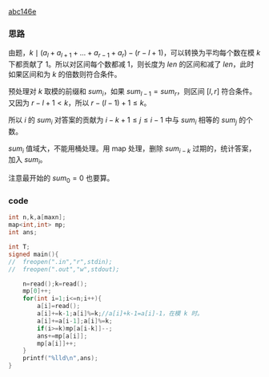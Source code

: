 [abc146e](https://www.luogu.com.cn/problem/AT_abc146_e)

### 思路

由题，$k\mid (a_l+a_{l+1}+...+a_{r-1}+a_r)-(r-l+1)$，可以转换为平均每个数在模 $k$ 下都贡献了 $1$。所以对区间每个数都减 $1$，则长度为 $len$ 的区间和减了 $len$，此时如果区间和为 $k$ 的倍数则符合条件。

预处理对 $k$ 取模的前缀和 $sum_i$，如果 $sum_{l-1}=sum_r$，则区间 $[l,r]$ 符合条件。又因为 $r-l+1<k$，所以 $r-(l-1)+1\leq k$。

所以 $i$ 的 $sum_i$ 对答案的贡献为 $i-k+1\leq j\leq i-1$ 中与 $sum_i$ 相等的 $sum_j$ 的个数。

$sum_i$ 值域大，不能用桶处理。用 map 处理，删除 $sum_{i-k}$ 过期的，统计答案，加入 $sum_i$。

注意最开始的 $sum_0=0$ 也要算。

### code

```cpp
int n,k,a[maxn];
map<int,int> mp;
int ans;

int T;
signed main(){
//	freopen(".in","r",stdin);
//	freopen(".out","w",stdout);

	n=read();k=read();
	mp[0]++;
	for(int i=1;i<=n;i++){
		a[i]=read();
		a[i]+=k-1;a[i]%=k;//a[i]+k-1=a[i]-1，在模 k 时。
		a[i]+=a[i-1];a[i]%=k;
		if(i>=k)mp[a[i-k]]--;
		ans+=mp[a[i]];
		mp[a[i]]++;
	}
	printf("%lld\n",ans);
}
```